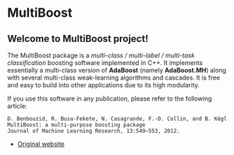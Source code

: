 MultiBoost
==========
Welcome to MultiBoost project!
----------
The MultiBoost package is a *multi-class / multi-label / multi-task classification* boosting software implemented in C++. It implements essentially a multi-class version of **AdaBoost** (namely **AdaBoost.MH**) along with several multi-class weak-learning algorithms and cascades. It is free and easy to build into other applications due to its high modularity.

If you use this software in any publication, please refer to the following article:

    D. Benbouzid, R. Busa-Fekete, N. Casagrande, F.-D. Collin, and B. Kégl
    MultiBoost: a multi-purpose boosting package
    Journal of Machine Learning Research, 13:549–553, 2012. 

* [Original website](http://multiboost.org)

<!-- Local Variables: -->
<!-- eval: (visual-line-mode) -->
<!-- End: -->
